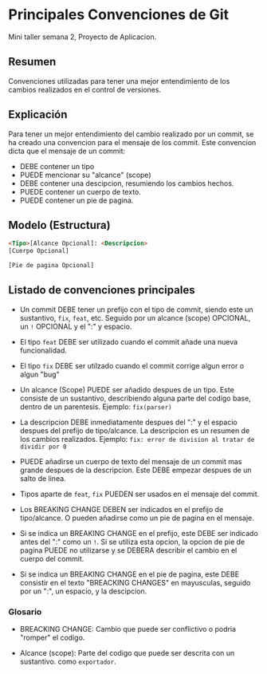 # Principales Convenciones de Git
Mini taller semana 2, Proyecto de Aplicacion.

## Resumen
Convenciones utilizadas para tener una mejor entendimiento de los cambios realizados en el control de versiones.

## Explicación
Para tener un mejor entendimiento del cambio realizado por un commit, se ha creado una convencion para
el mensaje de los commit. 
Este convencion dicta que el mensaje de un commit: 
- DEBE contener un tipo 
- PUEDE mencionar su "alcance" (scope)
- DEBE contener una descipcion, resumiendo los cambios hechos.
- PUEDE contener un cuerpo de texto.
- PUEDE contener un pie de pagina. 

## Modelo (Estructura)


``` html
<Tipo>[Alcance Opcional]: <Descripcion>
[Cuerpo Opcional]

[Pie de pagina Opcional]
```  

## Listado de convenciones principales
- Un commit DEBE tener un prefijo con el tipo de commit, siendo este un sustantivo, `fix`, `feat`, etc. Seguido por un alcance (scope) OPCIONAL, un `!` OPCIONAL y el ":" y espacio.

- El tipo `feat` DEBE ser utilizado cuando el commit añade una nueva funcionalidad.

- El tipo `fix` DEBE ser utilzado cuando el commit corrige algun error o algun "bug"

- Un alcance (Scope) PUEDE ser añadido despues de un tipo. Este consiste de un sustantivo, describiendo alguna parte del codigo base, dentro de un parentesis.
Ejemplo: `fix(parser)`

- La descripcion DEBE inmediatamente despues del ":" y el espacio despues del prefijo de tipo/alcance. La descripcion es un resumen de los cambios realizados. Ejemplo: `fix: error de division al tratar de dividir por 0`

- PUEDE añadirse un cuerpo de texto del mensaje de un commit mas grande despues de la descripcion. Este DEBE empezar despues de un salto de linea.

- Tipos aparte de `feat`, `fix` PUEDEN ser usados en el mensaje del commit.

- Los BREAKING CHANGE DEBEN ser indicados en el prefijo de tipo/alcance. O pueden añadirse como un pie de pagina en el mensaje.

- Si se indica un BREAKING CHANGE en el prefijo, este DEBE ser indicado antes del ":" como un `!`. Si se utiliza esta opcion, la opcion de pie de pagina PUEDE no utilizarse y se DEBERA describir el cambio en el cuerpo del commit.

- Si se indica un BREAKING CHANGE en el pie de pagina, este DEBE consistir en el texto "BREACKING CHANGES" en mayusculas, seguido por un ":", un espacio, y la descipcion.

### Glosario

- BREACKING CHANGE: Cambio que puede ser conflictivo o podria "romper" el codigo.

- Alcance (scope): Parte del codigo que puede ser descrita con un sustantivo. como `exportador`.


